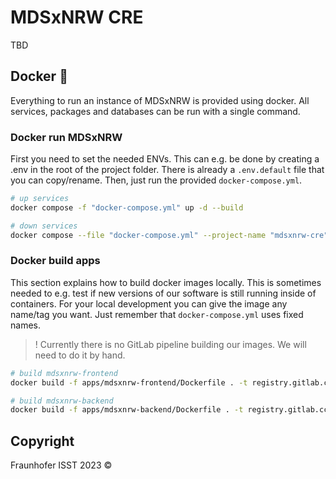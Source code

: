 # MDSxNRW CRE

TBD

## Docker 🐳

Everything to run an instance of MDSxNRW is provided using docker.
All services, packages and databases can be run with a single command.

### Docker run MDSxNRW

First you need to set the needed ENVs.
This can e.g. be done by creating a .env in the root of the project folder.
There is already a `.env.default` file that you can copy/rename.
Then, just run the provided `docker-compose.yml`.

```sh
# up services
docker compose -f "docker-compose.yml" up -d --build
```

```sh
# down services
docker compose --file "docker-compose.yml" --project-name "mdsxnrw-cre" down
```

### Docker build apps

This section explains how to build docker images locally.
This is sometimes needed to e.g. test if new versions of our software is still running inside of containers.
For your local development you can give the image any name/tag you want.
Just remember that `docker-compose.yml` uses fixed names.

> ! Currently there is no GitLab pipeline building our images. We will need to do it by hand.

```sh
# build mdsxnrw-frontend
docker build -f apps/mdsxnrw-frontend/Dockerfile . -t registry.gitlab.cc-asp.fraunhofer.de/mdsxnrw/mdsxnrw-cre/mdsxnrw-frontend:<version>
```

```sh
# build mdsxnrw-backend
docker build -f apps/mdsxnrw-backend/Dockerfile . -t registry.gitlab.cc-asp.fraunhofer.de/mdsxnrw/mdsxnrw-cre/mdsxnrw-backend:<version>
```

## Copyright

Fraunhofer ISST 2023 ©
